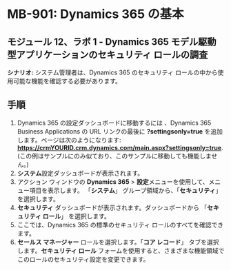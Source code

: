 ﻿---
lab:
    title: 'ラボ 01: Dynamics 365 モデル駆動型アプリケーションのセキュリティ ロールを調査する'
    module: 'モジュール 12: Dynamics 365 Security の確認'
---

# MB-901: Dynamics 365 の基本 
## モジュール 12、ラボ 1 - Dynamics 365 モデル駆動型アプリケーションのセキュリティ ロールの調査

**シナリオ:** システム管理者は、Dynamics 365 のセキュリティ ロールの中から使用可能な機能を確認する必要があります。

## 手順

1. Dynamics 365 の設定ダッシュボードに移動するには 、Dynamics 365 Business Applications の URL リンクの最後に **?settingsonly=true** を追加します。ページは次のようになります: **https://crmYOURID.crm.dynamics.com/main.aspx?settingsonly=true**. (この例はサンプルにのみ似ており、このサンプルに移動しても機能しません。)
2. **システム**設定ダッシュボードが表示されます。
3. アクション ウィンドウの **Dynamics 365** > **設定**メニューを使用して、メニュー項目を表示します。   「**システム**」 グループ領域から、「**セキュリティ**」 を選択します。 
4. **セキュリティ** ダッシュボードが表示されます。ダッシュボードから 「**セキュリティ ロール**」 を選択します。  
5. ここでは、Dynamics 365 の標準のセキュリティ ロールのすべてを確認できます。
6. **セールス マネージャー** ロールを選択します。「**コア レコード**」 タブを選択します。**セキュリティ ロール** フォームを使用すると、さまざまな機能領域でこのロールのセキュリティ設定を変更できます。
